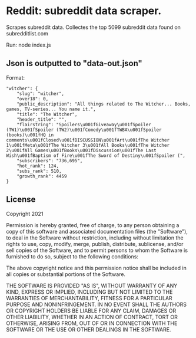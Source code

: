 # Reddit: subreddit data scraper. 

Scrapes subreddit data.
Collectes the top 5099 subreddit data
found on subredditlist.com

Run: node index.js

## Json is outputted to "data-out.json"
Format:

    "witcher": {
        "slug": "witcher",
        "over18": 0,
        "public_description": "All things related to The Witcher... Books, games, TV-series... You name it.",
        "title": "The Witcher",
        "header_title": "",
        "flairstring": "Spoilers\u001fGiveaway\u001fSpoiler (TW1)\u001fSpoiler (TW2)\u001fComedy\u001fTWBA\u001fSpoiler (books)\u001fHQ in comments\u001fClosed\u001fDISCUSSION\u001fArt\u001fThe Witcher 1\u001fMeta\u001fThe Witcher 3\u001fAll Books\u001fThe Witcher 2\u001fAll Games\u001fBooks\u001fDiscussion\u001fThe Last Wish\u001fBaptism of Fire\u001fThe Sword of Destiny\u001fSpoiler (",
        "subscribers": "736,695",
        "hot_rank": 124,
        "subs_rank": 510,
        "growth_rank": 4459
    }


## License

Copyright 2021

Permission is hereby granted, free of charge, to any person obtaining a copy of this software and associated documentation files (the "Software"), to deal in the Software without restriction, including without limitation the rights to use, copy, modify, merge, publish, distribute, sublicense, and/or sell copies of the Software, and to permit persons to whom the Software is furnished to do so, subject to the following conditions:

The above copyright notice and this permission notice shall be included in all copies or substantial portions of the Software.

THE SOFTWARE IS PROVIDED "AS IS", WITHOUT WARRANTY OF ANY KIND, EXPRESS OR IMPLIED, INCLUDING BUT NOT LIMITED TO THE WARRANTIES OF MERCHANTABILITY, FITNESS FOR A PARTICULAR PURPOSE AND NONINFRINGEMENT. IN NO EVENT SHALL THE AUTHORS OR COPYRIGHT HOLDERS BE LIABLE FOR ANY CLAIM, DAMAGES OR OTHER LIABILITY, WHETHER IN AN ACTION OF CONTRACT, TORT OR OTHERWISE, ARISING FROM, OUT OF OR IN CONNECTION WITH THE SOFTWARE OR THE USE OR OTHER DEALINGS IN THE SOFTWARE.